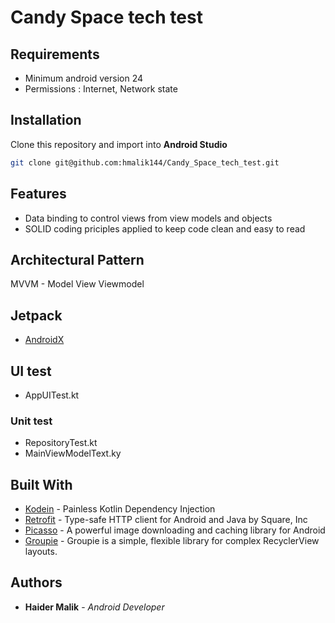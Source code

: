# Candy Space tech test

## Requirements

 - Minimum android version 24
 - Permissions : Internet, Network state

## Installation
Clone this repository and import into **Android Studio**
```bash
git clone git@github.com:hmalik144/Candy_Space_tech_test.git
```

## Features

 - Data binding to control views from view models and objects
 - SOLID coding priciples applied to keep code clean and easy to read 

## Architectural Pattern

MVVM - Model View Viewmodel

## Jetpack

* [AndroidX](https://developer.android.com/jetpack)

## UI test
 - AppUITest.kt

### Unit test
 - RepositoryTest.kt
 - MainViewModelText.ky
 
## Built With

* [Kodein](https://github.com/Kodein-Framework/Kodein-DI) - Painless Kotlin Dependency Injection
* [Retrofit](https://github.com/square/retrofit) - Type-safe HTTP client for Android and Java by Square, Inc
* [Picasso](https://square.github.io/picasso/) - A powerful image downloading and caching library for Android
* [Groupie](https://github.com/lisawray/groupie) - Groupie is a simple, flexible library for complex RecyclerView layouts.


## Authors

* **Haider Malik** - *Android Developer* 
